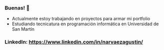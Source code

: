 ### Buenas! 👋

* Actualmente estoy trabajando en proyectos para armar mi portfolio
* Estudiando tecnicatura en programación informática en Universidad de San Martín

### LinkedIn: https://www.linkedin.com/in/narvaezagustin/

<!--
**agusnarvaez/agusnarvaez** is a ✨ _special_ ✨ repository because its `README.md` (this file) appears on your GitHub profile.

Here are some ideas to get you started:

- 🔭 I’m currently working on ...
- 🌱 I’m currently learning ...
- 👯 I’m looking to collaborate on ...
- 🤔 I’m looking for help with ...
- 💬 Ask me about ...
- 📫 How to reach me: ...
- 😄 Pronouns: ...
- ⚡ Fun fact: ...
-->
